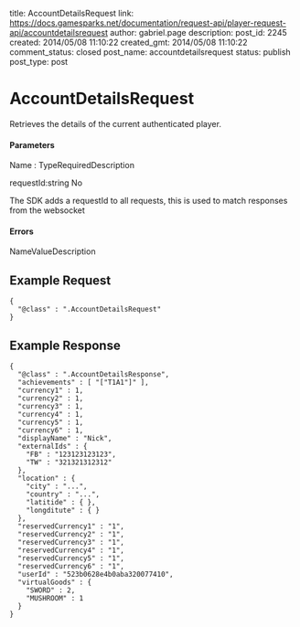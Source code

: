 title: AccountDetailsRequest
link: https://docs.gamesparks.net/documentation/request-api/player-request-api/accountdetailsrequest
author: gabriel.page
description: 
post_id: 2245
created: 2014/05/08 11:10:22
created_gmt: 2014/05/08 11:10:22
comment_status: closed
post_name: accountdetailsrequest
status: publish
post_type: post

<!--Retrieves the details of the current authenticated player. -->

# AccountDetailsRequest

Retrieves the details of the current authenticated player.

#### Parameters

Name : TypeRequiredDescription

requestId:string
No

The SDK adds a requestId to all requests, this is used to match responses from the websocket

#### Errors

NameValueDescription   


## Example Request
    
    
    {
      "@class" : ".AccountDetailsRequest"
    }

## Example Response
    
    
    {
      "@class" : ".AccountDetailsResponse",
      "achievements" : [ "["T1A1"]" ],
      "currency1" : 1,
      "currency2" : 1,
      "currency3" : 1,
      "currency4" : 1,
      "currency5" : 1,
      "currency6" : 1,
      "displayName" : "Nick",
      "externalIds" : {
        "FB" : "123123123123",
        "TW" : "321321312312"
      },
      "location" : {
        "city" : "...",
        "country" : "...",
        "latitide" : { },
        "longditute" : { }
      },
      "reservedCurrency1" : "1",
      "reservedCurrency2" : "1",
      "reservedCurrency3" : "1",
      "reservedCurrency4" : "1",
      "reservedCurrency5" : "1",
      "reservedCurrency6" : "1",
      "userId" : "523b0628e4b0aba320077410",
      "virtualGoods" : {
        "SWORD" : 2,
        "MUSHROOM" : 1
      }
    }